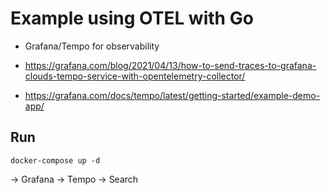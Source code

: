 # Example using OTEL with Go

- Grafana/Tempo for observability

- <https://grafana.com/blog/2021/04/13/how-to-send-traces-to-grafana-clouds-tempo-service-with-opentelemetry-collector/>

- <https://grafana.com/docs/tempo/latest/getting-started/example-demo-app/>

## Run

```
docker-compose up -d
```

-> Grafana -> Tempo -> Search
